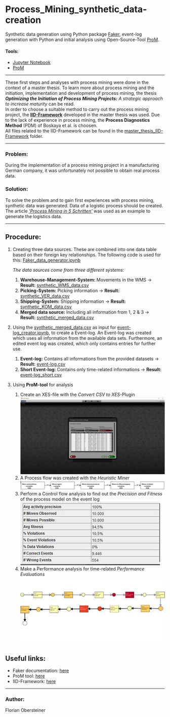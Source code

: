 # Process_Mining_synthetic_data-creation
Synthetic data generation using Python package [Faker](https://faker.readthedocs.io/en/master/), event-log generation with Python and initial analysis using Open-Source-Tool [ProM](https://promtools.org/). <br>

#### Tools:
* [Jupyter Notebook](https://jupyter.org/)
* [ProM](https://promtools.org/)

***
These first steps and analyses with process mining were done in the context of a master thesis. To learn more about process mining and the initiation, implementation and development of process mining, the thesis ***Optimizing the Initiation of Process Mining Projects:** A strategic approach to increase maturity* can be read. <br>
In order to choose a suitable method to carry out the process mining project, the [**IID-Framework**](master_thesis_IID-Framework/thesis_artefact_IID-framework.xlsx) developed in the master thesis was used. Due to the lack of experience in process mining, the **Process Diagnostics Method** (PDM) of Boskaya et al. is choosen. <br>
All files related to the IID-Framework can be found in the [master_thesis_IID-Framework](master_thesis_IID-Framework) folder.
***

### Problem:
During the implementation of a process mining project in a manufacturing German company, it was unfortunately not possible to obtain real process data.

### Solution: 
To solve the problem and to gain first experiences with process mining, synthetic data was generated. Data of a logistic process should be created.
The article [*'Process Mining in 5 Schritten'*](https://www.informatik-aktuell.de/betrieb/kuenstliche-intelligenz/process-mining-in-5-schritten.html) was used as an example to generate the logistics data.<br>

***
## Procedure:
1. Creating three data sources. These are combined into one data table based on their foreign key relationships. The following code is used for this: [Faker_data_generator.ipynb](Faker_data_generator.ipynb) <br>

   *The data sources come from three different systems:*
      1. **Warehouse-Management-System:** Movements in the WMS &rarr; **Result:** [synthetic_WMS_data.csv](created_files/datatables/synthetic_WMS_data.csv)
      2. **Picking-System:** Picking information &rarr; **Result:** [synthetic_VER_data.csv](created_files/datatables/synthetic_VER_data.csv)
      3. **Shipping-System:** Shipping information &rarr; **Result:** [synthetic_KOM_data.csv](created_files/datatables/synthetic_KOM_data.csv)
      4. **Merged data source:** Including all information from 1, 2 & 3 &rarr; **Result:** [synthetic_merged_data.csv](created_files/datatables/synthetic_merged_data.csv)
      
2. Using the [synthetic_merged_data.csv](synthetic_merged_data.csv) as input for [event-log_creator.ipynb](event-log_creator.ipynb), to create a Event-log. An Event-log was created which uses all information from the available data sets. Furthermore, an edited event log was created, which only contains entries for further use. <br>
   1. **Event-log:** Contains all informations from the provided datasets &rarr; **Result:** [event-log.csv](created_files/event-logs/event-log.csv)
   2. **Short Event-log:** Contains only time-related informations &rarr; **Result:** [event-log_short.csv](created_files/event-logs/event-log_short.csv)
  
3. Using **ProM-tool** for analysis
   1. Create an XES-file with the *Convert CSV to XES*-Plugin <br>
      ![ProM Overview - CSV parser](/images/ProM_csv_parser.PNG "ProM Overview - CSV parser")
   3. A Process flow was created with the *Heuristic Miner* <br>
      ![Process Flow_Heuristic Miner](/images/process_flow_HeuristicMiner_ProM.jpg "Process Flow mined with the Heuristic Miner")
   4. Perform a Control flow analysis to find out the *Precision and Fitness* of the process model on the event log <br>
      ![Precision and Fitness](/images/precision_and_fitness_ProM.jpg "Precision and Fitness process model to Event-log")
   5. Make a Performance analysis for time-related *Performance Evaluations* <br>
      ![Average sojourn time](/images/time_performance_evaluations_ProM.jpg "Average sojourn time per activity")

## Useful links:
* Faker documentation: [here](https://faker.readthedocs.io/en/master/)
* ProM tool: [here](https://promtools.org/)
* IID-Framework: [here](/master_thesis_IID-Framework)

***
### Author:
Florian Obersteiner

